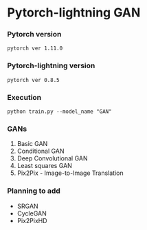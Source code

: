 # Pytorch-lightning GAN

### Pytorch version
```
pytorch ver 1.11.0
```

### Pytorch-lightning version
```
pytorch ver 0.8.5
```

### Execution
```
python train.py --model_name "GAN"
```

### GANs
1. Basic GAN
2. Conditional GAN
3. Deep Convolutional GAN
4. Least squares GAN
5. Pix2Pix - Image-to-Image Translation

### Planning to add
- SRGAN
- CycleGAN
- Pix2PixHD


